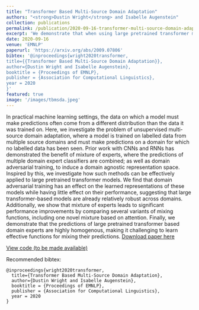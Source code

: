 ```yaml
---
title: "Transformer Based Multi-Source Domain Adaptation"
authors: "<strong>Dustin Wright</strong> and Isabelle Augenstein"
collection: publications
permalink: /publication/2020-09-16-transformer-multi-source-domain-adaptation
excerpt: 'We demonstrate that when using large pretrained transformer models, mixture of experts methods can lead to significant gains in domain adaptation settings while domain adversarial training does not. We provide evidence that such models are relatively robust across domains, making homogenous predictions despite being fine-tuned on different domains.'
date: 2020-09-16
venue: 'EMNLP'
paperurl: 'https://arxiv.org/abs/2009.07806'
bibtex: '@inproceedings{wright2020transformer,
title={{Transformer Based Multi-Source Domain Adaptation}},
author={Dustin Wright and Isabelle Augenstein},
booktitle = {Proceedings of EMNLP},
publisher = {Association for Computational Linguistics},
year = 2020
}'
featured: true
image: '/images/tbmsda.jpeg'
---
```

In practical machine learning settings, the data on which a model must make predictions often come from a different distribution than the data it was trained on. Here, we investigate the problem of unsupervised multi-source domain adaptation, where a model is trained on labelled data from multiple source domains and must make predictions on a domain for which no labelled data has been seen. Prior work with CNNs and RNNs has demonstrated the benefit of mixture of experts, where the predictions of multiple domain expert classifiers are combined; as well as domain adversarial training, to induce a domain agnostic representation space. Inspired by this, we investigate how such methods can be effectively applied to large pretrained transformer models. We find that domain adversarial training has an effect on the learned representations of these models while having little effect on their performance, suggesting that large transformer-based models are already relatively robust across domains. Additionally, we show that mixture of experts leads to significant performance improvements by comparing several variants of mixing functions, including one novel mixture based on attention. Finally, we demonstrate that the predictions of large pretrained transformer based domain experts are highly homogenous, making it challenging to learn effective functions for mixing their predictions.
[Download paper here](https://arxiv.org/abs/2009.07806)

[View code (to be made available)](https://github.com/copenlu/xformer-multi-source-domain-adaptation)

Recommended bibtex: 

```
@inproceedings{wright2020transformer,
  title={Transformer Based Multi-Source Domain Adaptation},
  author={Dustin Wright and Isabelle Augenstein},
  booktitle = {Proceedings of EMNLP},
  publisher = {Association for Computational Linguistics},
  year = 2020
}
```
